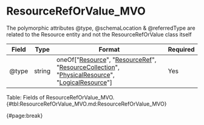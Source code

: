 <!--
    ATTENTION: This file was generated via gradle!
               Do NOT manually edit this file! Any such changes will be overwritten!
-->

# ResourceRefOrValue_MVO

The polymorphic attributes @type, @schemaLocation & @referredType are related to the Resource entity and not the ResourceRefOrValue class itself

| Field | Type | Format | Required |
| ------- | ------- | ------- | --- |
| @type | string | oneOf["[Resource](#resource_mvo)", "[ResourceRef](#resourceref_mvo)", "[ResourceCollection](#resourcecollection_mvo)", "[PhysicalResource](#physicalresource_mvo)", "[LogicalResource](#logicalresource_mvo)"] | Yes |

Table: Fields of ResourceRefOrValue_MVO. {#tbl:ResourceRefOrValue_MVO.md:ResourceRefOrValue_MVO}

{#page:break}
